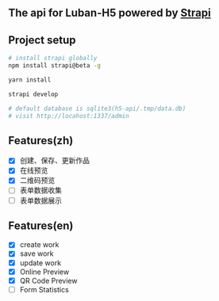 ## The api for Luban-H5 powered by [Strapi](https://github.com/strapi/strapi/)

## Project setup

```bash
# install strapi globally
npm install strapi@beta -g

yarn install

strapi develop

# default database is sqlite3(h5-api/.tmp/data.db)
# visit http://locahost:1337/admin
```


## Features(zh)
  - [x] 创建、保存、更新作品
  - [x] 在线预览
  - [x] 二维码预览
  - [ ] 表单数据收集
  - [ ] 表单数据展示

## Features(en)
  - [x] create work
  - [x] save work
  - [x] update work
  - [x] Online Preview
  - [x] QR Code Preview
  - [ ] Form Statistics